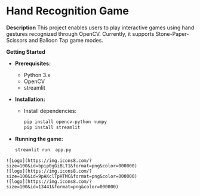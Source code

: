 # Hand Recognition Game

**Description**
This project enables users to play interactive games using hand gestures recognized through OpenCV. Currently, it supports Stone-Paper-Scissors and Balloon Tap game modes.



**Getting Started**
* **Prerequisites:**
  * Python 3.x
  * OpenCV
  * streamlit
* **Installation:**

  * Install dependencies:
    ```bash
    pip install opencv-python numpy
    pip install streamlit
    ```
* **Running the game:**
  ```bash
  streamlit run  app.py
```
![Logo](https://img.icons8.com/?size=100&id=bpip0gGiBLT1&format=png&color=000000)
![logo](https://img.icons8.com/?size=100&id=9pAKclTpHTMC&format=png&color=000000)
![logo](https://img.icons8.com/?size=100&id=13441&format=png&color=000000)


